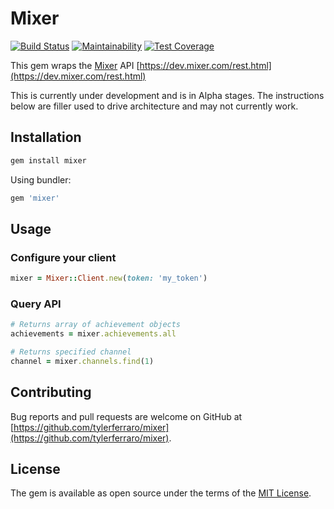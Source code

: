 # Mixer
[![Build Status](https://travis-ci.org/tylerferraro/mixer.svg?branch=master)](https://travis-ci.org/tylerferraro/mixer) [![Maintainability](https://api.codeclimate.com/v1/badges/fdae37b40a359f2fec49/maintainability)](https://codeclimate.com/github/tylerferraro/mixer/maintainability) [![Test Coverage](https://api.codeclimate.com/v1/badges/fdae37b40a359f2fec49/test_coverage)](https://codeclimate.com/github/tylerferraro/mixer/test_coverage)

This gem wraps the [Mixer](https://mixer.com) API [https://dev.mixer.com/rest.html](https://dev.mixer.com/rest.html)

This is currently under development and is in Alpha stages. The instructions below are filler used to drive architecture and may not currently work.

## Installation

```ruby
gem install mixer
```

Using bundler:

```ruby
gem 'mixer'
```

## Usage

### Configure your client

```ruby
mixer = Mixer::Client.new(token: 'my_token')
```

### Query API

```ruby
# Returns array of achievement objects
achievements = mixer.achievements.all

# Returns specified channel
channel = mixer.channels.find(1)
```

## Contributing

Bug reports and pull requests are welcome on GitHub at [https://github.com/tylerferraro/mixer](https://github.com/tylerferraro/mixer).

## License

The gem is available as open source under the terms of the [MIT License](https://opensource.org/licenses/MIT).
